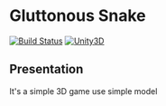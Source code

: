 # Gluttonous Snake

[![Build Status](https://img.shields.io/wercker/ci/wercker/docs.svg?maxAge=2592000)]()
[![Unity3D](https://img.shields.io/badge/Powered_by-Unity-green.svg?style=flat)](https://unity3d.com/)

## Presentation

It's a simple 3D game use simple model